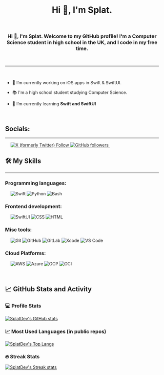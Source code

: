 <h1 align="center">Hi 👋, I'm Splat.</h1>

&emsp;
<h3 align="center">Hi 👋, I'm Splat. Welcome to my GitHub profile! I'm a Computer Science student in high school in the UK, and I code in my free time.</h3>
&emsp;

-------------------
&emsp;

- 🔭 I’m currently working on iOS apps in Swift & SwiftUI.

- 📚 I'm a high school student studying Computer Science.

- 🌱 I’m currently learning **Swift and SwiftUI**

&emsp;

## Socials:
-------------------

&emsp;
<a href="https://twitter.com/intent/follow?screen_name=Splat_Pearled">
    ![X (formerly Twitter) Follow](https://img.shields.io/twitter/follow/Splat_Pearled?style=for-the-badge&logo=x)
</a>
<a href="https://github.com/SplatDev">
    ![GitHub followers](https://img.shields.io/github/followers/SplatDev?style=for-the-badge&logo=github&label=Follow)
</a>
&emsp;
## 🛠️ My Skills
-------------------
### Programming languages:
&emsp;
![Swift](https://img.shields.io/badge/Swift-gray?style=for-the-badge&logo=swift)
![Python](https://img.shields.io/badge/Python-gray?style=for-the-badge&logo=Python)
![Bash](https://img.shields.io/badge/Bash-gray?style=for-the-badge&logo=gnu-bash)
### Frontend development:
&emsp;
![SwiftUI](https://img.shields.io/badge/SwiftUI-gray?style=for-the-badge&logo=swift)
![CSS](https://img.shields.io/badge/CSS-gray?style=for-the-badge&logo=css3)
![HTML](https://img.shields.io/badge/HTML-gray?style=for-the-badge&logo=HTML5)
### Misc tools:
&emsp;
![Git](https://img.shields.io/badge/Git-gray?style=for-the-badge&logo=Git)
![GitHub](https://img.shields.io/badge/GitHub-gray?style=for-the-badge&logo=GitHub)
![GitLab](https://img.shields.io/badge/GitLab-gray?style=for-the-badge&logo=GitLab)
![Xcode](https://img.shields.io/badge/Xcode-gray?style=for-the-badge&logo=xcode)
![VS Code](https://img.shields.io/badge/Git-gray?style=for-the-badge&logo=Visual-Studio-Code)

### Cloud Platforms:
&emsp;
![AWS](https://img.shields.io/badge/AWS-gray?style=for-the-badge&logo=Amazon-AWS)
![Azure](https://img.shields.io/badge/Azure-gray?style=for-the-badge&logo=Microsoft-Azure)
![GCP](https://img.shields.io/badge/GCP-gray?style=for-the-badge&&logo=Google-Cloud)
![OCI](https://img.shields.io/badge/OCI-gray?style=for-the-badge&&logo=Oracle)

&emsp;

## 📈 GitHub Stats and Activity

### 💻 Profile Stats

[![SplatDev's GitHub stats](https://github-readme-stats.vercel.app/api?username=SplatDev&theme=github_dark_dimmed)](https://github.com/SplatDev)

### 📈 Most Used Languages (in public repos)

[![SplatDev's Top Langs](https://github-readme-stats.vercel.app/api/top-langs/?username=SplatDev&theme=github_dark_dimmed)](https://github.com/SplatDev)

### 🔥 Streak Stats

[![SplatDev's Streak stats](https://github-readme-streak-stats.herokuapp.com/?user=SplatDev&theme=github_dark_dimmed)](https://github.com/SplatDev)